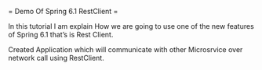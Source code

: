 =  Demo Of Spring 6.1 RestClient =

In this tutorial I am explain How we are going to use one of the new features of Spring 6.1 that’s is Rest Client.

Created Application which will communicate with other Microsrvice over network call using RestClient.